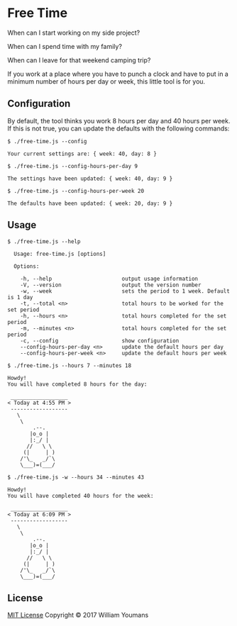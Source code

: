 # Free Time

When can I start working on my side project?

When can I spend time with my family?

When can I leave for that weekend camping trip?

If you work at a place where you have to punch a clock and have to put in a minimum number of hours per day or week, this little tool is for you.

## Configuration

By default, the tool thinks you work 8 hours per day and 40 hours per week. If this is not true, you can update the defaults with the following commands:

```
$ ./free-time.js --config

Your current settings are: { week: 40, day: 8 }
```

```
$ ./free-time.js --config-hours-per-day 9

The settings have been updated: { week: 40, day: 9 }
```

```
$ ./free-time.js --config-hours-per-week 20

The defaults have been updated: { week: 20, day: 9 }
```

## Usage

```
$ ./free-time.js --help

  Usage: free-time.js [options]

  Options:

    -h, --help                      output usage information
    -V, --version                   output the version number
    -w, --week                      sets the period to 1 week. Default is 1 day
    -t, --total <n>                 total hours to be worked for the set period
    -h, --hours <n>                 total hours completed for the set period
    -m, --minutes <n>               total hours completed for the set period
    -c, --config                    show configuration
    --config-hours-per-day <n>      update the default hours per day
    --config-hours-per-week <n>     update the default hours per week
```

```
$ ./free-time.js --hours 7 --minutes 18

Howdy!
You will have completed 8 hours for the day:

 __________________
< Today at 4:55 PM >
 ------------------
   \
    \
        .--.
       |o_o |
       |:_/ |
      //   \ \
     (|     | )
    /'\_   _/`\
    \___)=(___/

```

```
$ ./free-time.js -w --hours 34 --minutes 43

Howdy!
You will have completed 40 hours for the week:

 __________________
< Today at 6:09 PM >
 ------------------
   \
    \
        .--.
       |o_o |
       |:_/ |
      //   \ \
     (|     | )
    /'\_   _/`\
    \___)=(___/

```

## License

[MIT License](http://wy.mit-license.org/) Copyright © 2017 William Youmans
